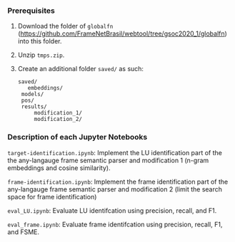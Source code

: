 ### Prerequisites

1. Download the folder of `globalfn` (https://github.com/FrameNetBrasil/webtool/tree/gsoc2020_1/globalfn) into this folder.

2. Unzip `tmps.zip`.

3. Create an additional folder `saved/` as such:

   ```
   saved/
      embeddings/
   	models/
   	pos/
   	results/
   		modification_1/
   		modification_2/
   ```



### Description of each Jupyter Notebooks

`target-identification.ipynb`: Implement the LU identification part of the the any-langauge frame semantic parser and modification 1 (n-gram embeddings and cosine similarity).

`frame-identification.ipynb`: Implement the frame identification part of the any-langauge frame semantic parser and modification 2 (limit the search space for frame identification)

`eval_LU.ipynb`: Evaluate LU identifcation using precision, recall, and F1.

`eval_frame.ipynb`: Evaluate frame identifcation using precision, recall, F1, and FSME.
